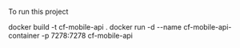 To run this project

docker build -t cf-mobile-api .
docker run -d --name cf-mobile-api-container -p 7278:7278 cf-mobile-api
